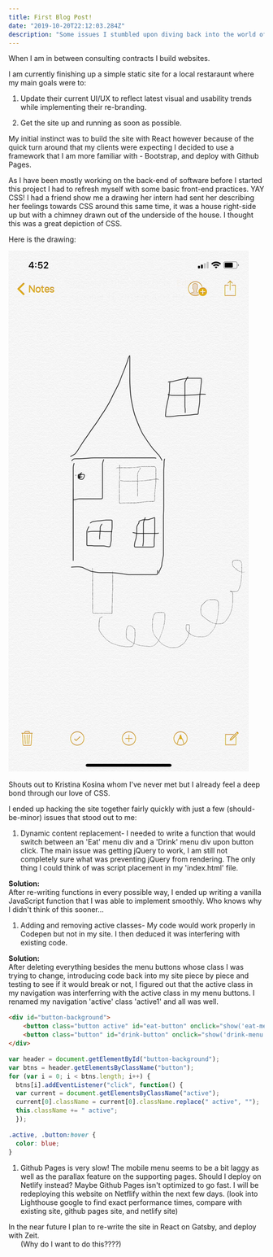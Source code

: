 ```yaml
---
title: First Blog Post!
date: "2019-10-20T22:12:03.284Z"
description: "Some issues I stumbled upon diving back into the world of front-end..."
---
```


When I am in between consulting contracts I build websites.

I am currently finishing up a simple static site for a local restaraunt where my main goals were to:

1) Update their current UI/UX to reflect latest visual and usability trends while implementing their re-branding.
   
2) Get the site up and running as soon as possible. 

My initial instinct was to build the site with React however because of the quick turn around that my clients were expecting I decided to use a framework that I am more familiar with - Bootstrap, and deploy with Github Pages.<br>

As I have been mostly working on the back-end of software before I started this project I had to refresh myself with some basic front-end practices. YAY CSS! I had a friend show me a drawing her intern had sent her describing her feelings towards CSS around this same time, it was a house right-side up but with a chimney drawn out of the underside of the house. I thought this was a great depiction of CSS.

Here is the drawing:

![How CSS Makes Me Feel](css-kristina-kosina.jpg "How CSS Makes Me Feel")

Shouts out to Kristina Kosina whom I've never met but I already feel a deep bond through our love of CSS.

I ended up hacking the site together fairly quickly with just a few (should-be-minor) issues that stood out to me:

1) Dynamic content replacement- I needed to write a function that would switch between an 'Eat' menu div and a 'Drink' menu div upon button click. The main issue was getting jQuery to work, I am still not completely sure what was preventing jQuery from rendering. The only thing I could think of was script placement in my 'index.html' file. 

<b>Solution:</b><br>
 After re-writing functions in every possible way, I ended up writing a vanilla JavaScript function that I was able to implement smoothly. Who knows why I didn't think of this sooner...
   
1) Adding and removing active classes- My code would work properly in Codepen but not in my site. I then deduced it was interfering with existing code.

<b>Solution:</b><br>
 After deleting everything besides the menu buttons whose class I was trying to change, introducing code back into my site piece by piece and testing to see if it would break or not, I figured out that the active class in my navigation was interferring with the active class in my menu buttons. I renamed my navigation 'active' class 'active1' and all was well.

```html
<div id="button-background">
    <button class="button active" id="eat-button" onclick="show('eat-menu')">Eat</button>
    <button class="button" id="drink-button" onclick="show('drink-menu')">Drink</button>
</div>
```

```javascript
var header = document.getElementById("button-background");
var btns = header.getElementsByClassName("button");
for (var i = 0; i < btns.length; i++) {
  btns[i].addEventListener("click", function() {
  var current = document.getElementsByClassName("active");
  current[0].className = current[0].className.replace(" active", "");
  this.className += " active";
  });
```

``` css
.active, .button:hover {
  color: blue;
}
```
   
   
1) Github Pages is very slow! The mobile menu seems to be a bit laggy as well as the parallax feature on the supporting pages. Should I deploy on Netlify instead? Maybe Github Pages isn't optimized to go fast. I will be redeploying this website on Netflify within the next few days. 
   (look into Lighthouse google to find exact performance times, compare with existing site, github pages site, and netlify site)


In the near future I plan to re-write the site in React on Gatsby, and deploy with Zeit.<br>
&nbsp;&nbsp;&nbsp;&nbsp;&nbsp;&nbsp;(Why do I want to do this????)